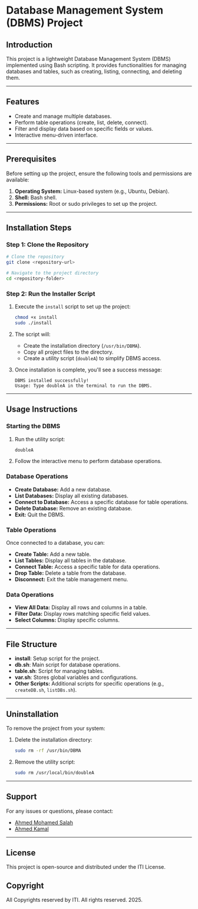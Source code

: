 # Database Management System (DBMS) Project

## **Introduction**

This project is a lightweight Database Management System (DBMS) implemented using Bash scripting. It provides functionalities for managing databases and tables, such as creating, listing, connecting, and deleting them.

---

## **Features**

- Create and manage multiple databases.
- Perform table operations (create, list, delete, connect).
- Filter and display data based on specific fields or values.
- Interactive menu-driven interface.

---

## **Prerequisites**

Before setting up the project, ensure the following tools and permissions are available:

1. **Operating System:** Linux-based system (e.g., Ubuntu, Debian).
2. **Shell:** Bash shell.
3. **Permissions:** Root or sudo privileges to set up the project.

---

## **Installation Steps**

### **Step 1: Clone the Repository**

```bash
# Clone the repository
git clone <repository-url>

# Navigate to the project directory
cd <repository-folder>
```

### **Step 2: Run the Installer Script**

1. Execute the `install` script to set up the project:

   ```bash
   chmod +x install
   sudo ./install
   ```

2. The script will:

   - Create the installation directory (`/usr/bin/DBMA`).
   - Copy all project files to the directory.
   - Create a utility script (`doubleA`) to simplify DBMS access.

3. Once installation is complete, you'll see a success message:
   ```
   DBMS installed successfully!
   Usage: Type doubleA in the terminal to run the DBMS.
   ```

---

## **Usage Instructions**

### **Starting the DBMS**

1. Run the utility script:
   ```bash
   doubleA
   ```
2. Follow the interactive menu to perform database operations.

### **Database Operations**

- **Create Database:** Add a new database.
- **List Databases:** Display all existing databases.
- **Connect to Database:** Access a specific database for table operations.
- **Delete Database:** Remove an existing database.
- **Exit:** Quit the DBMS.

### **Table Operations**

Once connected to a database, you can:

- **Create Table:** Add a new table.
- **List Tables:** Display all tables in the database.
- **Connect Table:** Access a specific table for data operations.
- **Drop Table:** Delete a table from the database.
- **Disconnect:** Exit the table management menu.

### **Data Operations**

- **View All Data:** Display all rows and columns in a table.
- **Filter Data:** Display rows matching specific field values.
- **Select Columns:** Display specific columns.

---

## **File Structure**

- **install**: Setup script for the project.
- **db.sh**: Main script for database operations.
- **table.sh**: Script for managing tables.
- **var.sh**: Stores global variables and configurations.
- **Other Scripts:** Additional scripts for specific operations (e.g., `createDB.sh`, `listDBs.sh`).

---

## **Uninstallation**

To remove the project from your system:

1. Delete the installation directory:
   ```bash
   sudo rm -rf /usr/bin/DBMA
   ```
2. Remove the utility script:
   ```bash
   sudo rm /usr/local/bin/doubleA
   ```

---

## **Support**

For any issues or questions, please contact:

- [Ahmed Mohamed Salah](https://github.com/AhmedMohammedSalah)
- [Ahmed Kamal](https://github.com/ahmed-kamal91)

---

## **License**

This project is open-source and distributed under the ITI License.

## **Copyright**

All Copyrights reserved by ITI.
All rights reserved. 2025.
